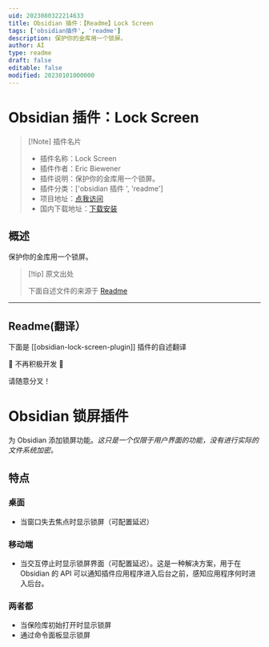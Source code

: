 ```yaml
---
uid: 2023080322214633
title: Obsidian 插件：【Readme】Lock Screen
tags: ['obsidian插件', 'readme']
description: 保护你的金库用一个锁屏。
author: AI
type: readme
draft: false
editable: false
modified: 20230101000000
---
```


# Obsidian 插件：Lock Screen

> [!Note] 插件名片
> - 插件名称：Lock Screen
> - 插件作者：Eric Biewener
> - 插件说明：保护你的金库用一个锁屏。
> - 插件分类：['obsidian 插件 ', 'readme']
> - 项目地址：[点我访问](https://github.com/ericbiewener/obsidian-lock-screen-plugin)
> - 国内下载地址：[下载安装](https://pkmer.cn/products/plugin/pluginMarket/?obsidian-lock-screen-plugin)

## 概述

保护你的金库用一个锁屏。

> [!tip] 原文出处
>
>下面自述文件的来源于 [Readme](https://ghproxy.net/https://raw.githubusercontent.com/ericbiewener/obsidian-lock-screen-plugin/main/README.md)
>

---

## Readme(翻译）

下面是 [[obsidian-lock-screen-plugin]] 插件的自述翻译

🚨 不再积极开发 🚨

请随意分叉！

# Obsidian 锁屏插件

为 Obsidian 添加锁屏功能。_这只是一个仅限于用户界面的功能，没有进行实际的文件系统加密。_

## 特点

### 桌面

- 当窗口失去焦点时显示锁屏（可配置延迟）

### 移动端

- 当交互停止时显示锁屏界面（可配置延迟）。这是一种解决方案，用于在 Obsidian 的 API 可以通知插件应用程序进入后台之前，感知应用程序何时进入后台。

### 两者都

- 当保险库初始打开时显示锁屏
- 通过命令面板显示锁屏



